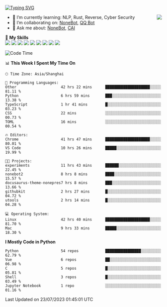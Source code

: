 [![Typing SVG](https://readme-typing-svg.herokuapp.com?size=25&duration=2500&color=8C43EA&vCenter=true&width=200&height=40&lines=Hi+there+%F0%9F%91%8B%F0%9F%8F%BB;I'm+yanyongyu)](https://git.io/typing-svg)

<a href="#">
  <img align="right" src="https://github-readme-stats.vercel.app/api?username=yanyongyu&count_private=true&show_icons=true&bg_color=15,f2f7fd,E0EAFC" />
</a>

- 🌱 I’m currently learning: NLP, Rust, Reverse, Cyber Security
- 👯 I’m collaborating on: [NoneBot](https://github.com/nonebot), [QQ Bot](https://github.com/Mrs4s/go-cqhttp)
- 💬 Ask me about: [NoneBot](https://github.com/nonebot), [CAI](https://github.com/cscs181/CAI)

🌟 **My Skills**  
![](https://img.shields.io/badge/-Python-3e74a2?style=flat-square&logo=Python&logoColor=fff)
![](https://img.shields.io/badge/-Node.js-339933?style=flat-square&logo=Node.js&logoColor=fff)
![](https://img.shields.io/badge/-Vue-4fc08d?style=flat-square&logo=Vue.js&logoColor=fff)
![](https://img.shields.io/badge/-React-2d98ce?style=flat-square&logo=React&logoColor=fff)
![](https://img.shields.io/badge/-Docker-2496ED?style=flat-square&logo=Docker&logoColor=fff)
![](https://img.shields.io/badge/-Linux-000000?style=flat-square&logo=Linux&logoColor=fff)
![](https://img.shields.io/badge/-MySQL-4479A1?style=flat-square&logo=MySQL&logoColor=fff)
![](https://img.shields.io/badge/-Redis-DC382D?style=flat-square&logo=Redis&logoColor=fff)
![](https://img.shields.io/badge/-MongoDB-47A248?style=flat-square&logo=MongoDB&logoColor=fff)

<!--START_SECTION:waka-->
![Code Time](http://img.shields.io/badge/Code%20Time-4%2C542%20hrs%2054%20mins-blue)

📊 **This Week I Spent My Time On** 

```text
🕑︎ Time Zone: Asia/Shanghai

💬 Programming Languages: 
Other                    42 hrs 22 mins      ████████████████████░░░░░   81.11 % 
Python                   6 hrs 59 mins       ███░░░░░░░░░░░░░░░░░░░░░░   13.38 % 
TypeScript               1 hr 41 mins        █░░░░░░░░░░░░░░░░░░░░░░░░   03.23 % 
CSS                      22 mins             ░░░░░░░░░░░░░░░░░░░░░░░░░   00.73 % 
TOML                     16 mins             ░░░░░░░░░░░░░░░░░░░░░░░░░   00.54 % 

🔥 Editors: 
Chrome                   41 hrs 47 mins      ████████████████████░░░░░   80.01 % 
VS Code                  10 hrs 26 mins      █████░░░░░░░░░░░░░░░░░░░░   19.99 % 

🐱‍💻 Projects: 
experiments              11 hrs 43 mins      ██████░░░░░░░░░░░░░░░░░░░   22.45 % 
nonebot2                 8 hrs 8 mins        ████░░░░░░░░░░░░░░░░░░░░░   15.57 % 
docusaurus-theme-nonepres7 hrs 8 mins        ███░░░░░░░░░░░░░░░░░░░░░░   13.66 % 
githubkit                2 hrs 27 mins       █░░░░░░░░░░░░░░░░░░░░░░░░   04.72 % 
utools                   2 hrs 14 mins       █░░░░░░░░░░░░░░░░░░░░░░░░   04.28 % 

💻 Operating System: 
Linux                    42 hrs 40 mins      ████████████████████░░░░░   81.70 % 
Mac                      9 hrs 33 mins       █████░░░░░░░░░░░░░░░░░░░░   18.30 % 
```

**I Mostly Code in Python** 

```text
Python                   54 repos            ████████████████░░░░░░░░░   62.79 % 
Vue                      6 repos             ██░░░░░░░░░░░░░░░░░░░░░░░   06.98 % 
C                        5 repos             █░░░░░░░░░░░░░░░░░░░░░░░░   05.81 % 
Shell                    3 repos             █░░░░░░░░░░░░░░░░░░░░░░░░   03.49 % 
Jupyter Notebook         1 repo              ░░░░░░░░░░░░░░░░░░░░░░░░░   01.16 % 
```




 Last Updated on 23/07/2023 01:45:01 UTC
<!--END_SECTION:waka-->
